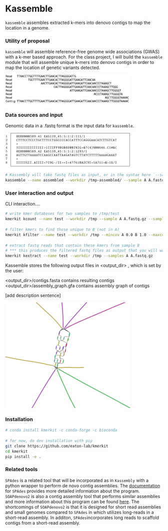 # Kassemble 

`kassemble` assembles extracted k-mers into denovo contigs to map the location in a genome. 

### Utility of proposal
`kassemble` will assemble reference-free genome wide associations (GWAS) with a k-mer based approach. For the class project, I will build the `kassemble` module that will assemble unique k-mers into denovo contigs in order to map the location of genetic variants detected. 

<img src="contig.png" width="400">

### Data sources and input
Genomic data in a .fastq format is the input data for `kassemble`. 

<img src="FASTQ.png" width="400">

```bash
# Kassembly will take fastq files as input, or in the syntax here `--sample name fastqfile`
kassemble --name assembled --workdir /tmp-assembled/ --sample A A.fastq.gz
```

### User interaction and output 
CLI interaction....

```bash
# write kmer databases for two samples to /tmp/test
kmerkit kcount --name test --workdir /tmp --sample A A.fastq.gz --sample B B.fastq.gz

# filter kmers to find those unique to B (not in A)
kmerkit kfilter --name test --workdir /tmp --mincov A 0.0 B 1.0 --maxcov A 0.0 B 1.0

# extract fastq reads that contain these kmers from sample B
# *** this produces the filtered fastq files as output that you will want to use as input to your program 
kmerkit kextract --name test --workdir /tmp --samples A A.fastq.gz 
```
Kassemble stores the following output files in <output_dir> , which is set by the user:

<output_dir>/contigs.fasta contains resulting contigs <br />
<output_dir>/assembly_graph.gfa contains assembly graph of contigs

[add description sentence]


<img src="SPAdes_ecoli_graph.png" width="400">


### Installation 
```bash
# conda install kmerkit -c conda-forge -c bioconda

# for now, do dev installation with pip
git clone https://github.com/eaton-lab/kmerkit
cd kmerkit
pip install -e .
``` 

### Related tools
`SPAdes` is a related tool that will be incorporated as in `Kassembly` with a python wrapper to perform de novo contig assemblies. The [documentation](https://github.com/ablab/spades) for `SPAdes` provides more detailed information about the program. `SOAPdenovo2` is also a contig assembly tool that performs similar assemblies and more information about this program can be found [here](https://github.com/aquaskyline/SOAPdenovo2). The shortcomings of `SOAPdenovo2` is that it is designed for short read assemblies and small genomes compared to `SPAdes` in which utilizes long-reads in a short-read assembly. In additon, `SPAdes`incorporates long reads to scaffold contigs from a short-read assembly. 
